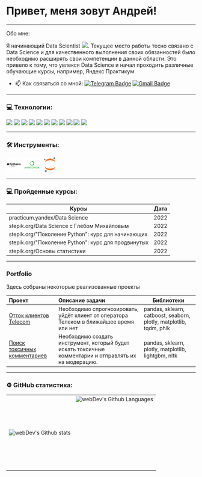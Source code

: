 # Привет, меня зовут Андрей!

--- 

Обо мне:

Я начинающий Data Scientist   <img src="https://media.giphy.com/media/fkZukR450RQ1qnGaq9/giphy.gif" width="30px">. Текущее место работы тесно связано с Data Science и для качественного выполнения своих обязанностей было необходимо расширять свои компетенции в данной области. Это привело к тому, что увлекся Data Science и начал проходить различные обучающие курсы, например, Яндекс Практикум.

- :mailbox: Как связаться со мной: [![Telegram Badge](https://img.shields.io/badge/-agavrilovv-blue?style=flat&logo=Telegram&logoColor=white)](https://t.me/agavrilovv) [![Gmail Badge](https://img.shields.io/badge/-Gmail-red?style=flat&logo=Gmail&logoColor=white)](mailto:gavrilovandrey555@gmail.com)

---


### 💻 Технологии:

<div>
  <img src="https://img.shields.io/badge/Machine Learning-4682B4?style=for-the-badge&logo=&logoColor="/>
  <img src="https://img.shields.io/badge/Data Science-4682B4?style=for-the-badge&logo=&logoColor="/>
  <img src="https://img.shields.io/badge/Data Analysis-4682B4?style=for-the-badge&logo=&logoColor="/>
  <img src="https://img.shields.io/badge/Python-4682B4?style=for-the-badge&logo=Python&logoColor=FFFF00"/>
  <img src="https://img.shields.io/badge/Numpy-4682B4?style=for-the-badge&logo=NumPy&logoColor=FFFF00"/>
  <img src="https://img.shields.io/badge/Pandas-4682B4?style=for-the-badge&logo=pandas&logoColor=FFFFFF"/>
  <img src="https://img.shields.io/badge/Scikit–learn-4682B4?style=for-the-badge&logo=scikit-learn&logoColor=FFA500"/>
  <img src="https://img.shields.io/badge/SQL-4682B4?style=for-the-badge&logo=&logoColor="/>
  <img src="https://img.shields.io/badge/Git-4682B4?style=for-the-badge&logo=Git&logoColor=FF8C00"/>
  <img src="https://img.shields.io/badge/Keras-4682B4?style=for-the-badge&logo=Keras&logoColor=FA8072"/>
  <img src="https://img.shields.io/badge/Математическая статистика-4682B4?style=for-the-badge&logo=&logoColor="/>
</div>

---

### 🛠 Инструменты:

<div>
  <img src="https://github.com/devicons/devicon/blob/master/icons/pycharm/pycharm-original-wordmark.svg" title="pycharm" alt="pycharm" width="40" height="40"/>&nbsp;
  <img src="https://github.com/devicons/devicon/blob/master/icons/anaconda/anaconda-original-wordmark.svg" title="anaconda" alt="anaconda" width="40" height="40"/>&nbsp;
  <img src="https://github.com/devicons/devicon/blob/master/icons/jupyter/jupyter-original.svg" title="jupyter" alt="jupyter" width="40" height="40"/>&nbsp;
</div>

---

### 💻 Пройденные курсы:

| Курсы                                                           | Дата |
| ----------------------------------------------------------------| :--: |
| practicum.yandex/Data Science                                   | 2022 |
| stepik.org/Data Science с Глебом Михайловым                     | 2022 |
| stepik.org/"Поколение Python": курс для начинающих              | 2022 |
| stepik.org/"Поколение Python": курс для продвинутых             | 2022 |
| stepik.org/Основы статистики                                    | 2022 |

---

### Portfolio

Здесь собраны некоторые реализованные проекты

|  Проект |  Описание задачи | Библиотеки | 
| :--------------------------- | :--------------------------- | --------------------- |
| [Отток клиентов Telecom](https://github.com/AndyGavrilov/Telecom)| Необходимо спрогнозировать, уйдёт клиент от оператора Телеком в ближайшее время или нет | pandas, sklearn, catboost, seaborn, plotly, matplotlib, tqdm, phik |
| [Поиск токсичных комментариев](https://https://github.com/AndyGavrilov/toxic_comments)| Необходимо cоздать инструмент, который будет искать токсичные комментарии и отправлять их на модерацию. | pandas, sklearn, plotly, matplotlib, lightgbm, nltk |

---

### ⚙️ GitHub статистика:

<table>
  <tr>
    <td>
      <img align="left" src="http://github-readme-streak-stats.herokuapp.com?user=AndyGavrilov&theme=dark&background=000000" alt="webDev's Github stats" />
    </td>
    <td>
      <img height="195px" align="right" alt="webDev's Github Languages" src="https://github-readme-stats-sigma-five.vercel.app/api/top-langs/?username=AndyGavrilov&layout=compact&theme=vision-friendly-dark" />
    </td>
  </tr>
</table>
